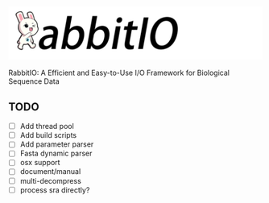 ![RabbitIO](rabbitio.png)

RabbitIO: A Efficient and Easy-to-Use I/O Framework for Biological Sequence Data

## TODO
- [ ] Add thread pool
- [ ] Add build scripts
- [ ] Add parameter parser
- [ ] Fasta dynamic parser
- [ ] osx support
- [ ] document/manual
- [ ] multi-decompress 
- [ ] process sra directly?
